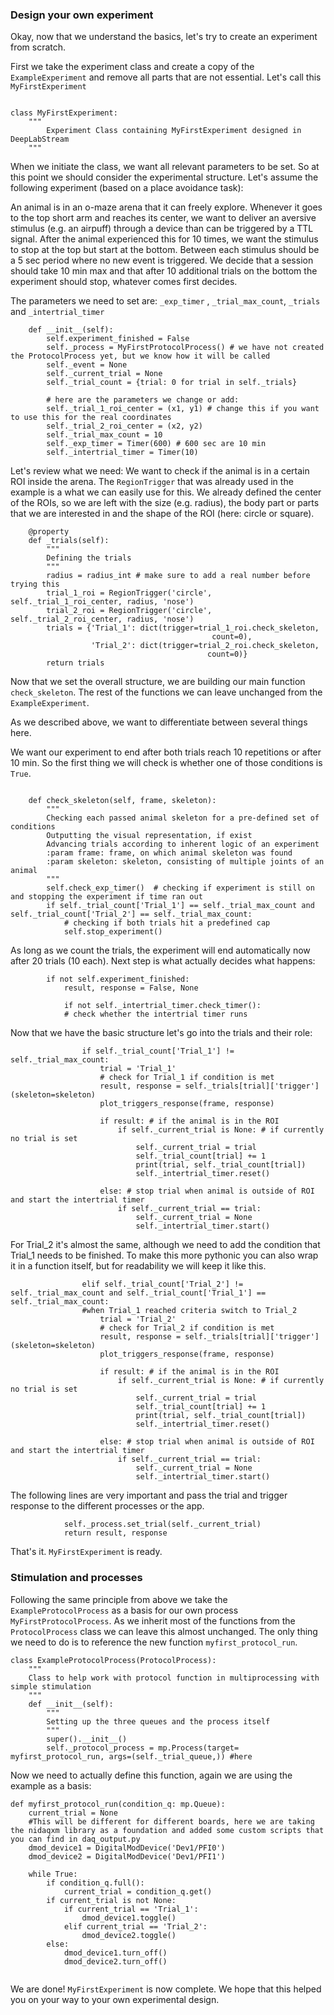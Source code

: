 ### Design your own experiment

Okay, now that we understand the basics, let's try to create an experiment from scratch.

First we take the experiment class and create a copy of the `ExampleExperiment` and remove all parts that are not essential.
Let's call this `MyFirstExperiment`


```

class MyFirstExperiment:
    """
        Experiment Class containing MyFirstExperiment designed in DeepLabStream
    """
```
When we initiate the class, we want all relevant parameters to be set. So at this point we should consider the experimental structure.
Let's assume the following experiment (based on a place avoidance task):

An animal is in an o-maze arena that it can freely explore. Whenever it goes to the top short arm and reaches its center, we want to deliver an aversive stimulus (e.g. an airpuff)
through a device than can be triggered by a TTL signal. After the animal experienced this for 10 times, we want the stimulus to stop at the top but start at the bottom. Between each stimulus should be a 5 sec period where no new event is triggered.
We decide that a session should take 10 min max and that after 10 additional trials on the bottom the experiment should stop, whatever comes first decides.

The parameters we need to set are: `_exp_timer` , `_trial_max_count`, `_trials` and  `_intertrial_timer`

```
    def __init__(self):
        self.experiment_finished = False
        self._process = MyFirstProtocolProcess() # we have not created the ProtocolProcess yet, but we know how it will be called
        self._event = None
        self._current_trial = None
        self._trial_count = {trial: 0 for trial in self._trials}
        
        # here are the parameters we change or add:
        self._trial_1_roi_center = (x1, y1) # change this if you want to use this for the real coordinates
        self._trial_2_roi_center = (x2, y2)
        self._trial_max_count = 10
        self._exp_timer = Timer(600) # 600 sec are 10 min
        self._intertrial_timer = Timer(10)

```
Let's review what we need: We want to check if the animal is in a certain ROI inside the arena. The `RegionTrigger` that was already used in the example is a what we can easily use for this. We already defined the center of the ROIs, so we are left with the size (e.g. radius), the body part or parts that we are interested in and the shape of the ROI (here: circle or square).
```
    @property
    def _trials(self):
        """
        Defining the trials
        """
        radius = radius_int # make sure to add a real number before trying this
        trial_1_roi = RegionTrigger('circle', self._trial_1_roi_center, radius, 'nose')
        trial_2_roi = RegionTrigger('circle', self._trial_2_roi_center, radius, 'nose')
        trials = {'Trial_1': dict(trigger=trial_1_roi.check_skeleton,
                                             count=0),
                  'Trial_2': dict(trigger=trial_2_roi.check_skeleton,
                                            count=0)}
        return trials
```
Now that we set the overall structure, we are building our main function `check_skeleton`. The rest of the functions we can leave unchanged from the `ExampleExperiment`.

As we described above, we want to differentiate between several things here. 

We want our experiment to end after both trials reach 10 repetitions or after 10 min. So the first thing we will check is whether one of those conditions is `True`.
```

    def check_skeleton(self, frame, skeleton):
        """
        Checking each passed animal skeleton for a pre-defined set of conditions
        Outputting the visual representation, if exist
        Advancing trials according to inherent logic of an experiment
        :param frame: frame, on which animal skeleton was found
        :param skeleton: skeleton, consisting of multiple joints of an animal
        """
        self.check_exp_timer()  # checking if experiment is still on and stopping the experiment if time ran out
        if self._trial_count['Trial_1'] == self._trial_max_count and self._trial_count['Trial_2'] == self._trial_max_count:
            # checking if both trials hit a predefined cap
            self.stop_experiment()
```
As long as we count the trials, the experiment will end automatically now after 20 trials (10 each). Next step is what actually decides what happens:
```
        if not self.experiment_finished:
            result, response = False, None
            
            if not self._intertrial_timer.check_timer():
            # check whether the intertrial timer runs
```
Now that we have the basic structure let's go into the trials and their role:
```
                if self._trial_count['Trial_1'] != self._trial_max_count:
                    trial = 'Trial_1'
                    # check for Trial_1 if condition is met
                    result, response = self._trials[trial]['trigger'](skeleton=skeleton)
                    plot_triggers_response(frame, response)
                    
                    if result: # if the animal is in the ROI
                        if self._current_trial is None: # if currently no trial is set
                            self._current_trial = trial
                            self._trial_count[trial] += 1
                            print(trial, self._trial_count[trial])
                            self._intertrial_timer.reset()

                    else: # stop trial when animal is outside of ROI and start the intertrial timer
                        if self._current_trial == trial:
                            self._current_trial = None
                            self._intertrial_timer.start()
```   
For Trial_2 it's almost the same, although we need to add the condition that Trial_1 needs to be finished. To make this more pythonic you can also wrap it in a function itself, but for readability we will keep it like this.                        
```                        
                elif self._trial_count['Trial_2'] != self._trial_max_count and self._trial_count['Trial_1'] == self._trial_max_count:
                #when Trial_1 reached criteria switch to Trial_2
                    trial = 'Trial_2'
                    # check for Trial_2 if condition is met
                    result, response = self._trials[trial]['trigger'](skeleton=skeleton)
                    plot_triggers_response(frame, response)
                    
                    if result: # if the animal is in the ROI
                        if self._current_trial is None: # if currently no trial is set
                            self._current_trial = trial
                            self._trial_count[trial] += 1
                            print(trial, self._trial_count[trial])
                            self._intertrial_timer.reset()
                            
                    else: # stop trial when animal is outside of ROI and start the intertrial timer
                        if self._current_trial == trial:
                            self._current_trial = None
                            self._intertrial_timer.start()
```
The following lines are very important and pass the trial and trigger response to the different processes or the app.
```
            self._process.set_trial(self._current_trial)
            return result, response
```
That's it. `MyFirstExperiment` is ready.

### Stimulation and processes

Following the same principle from above we take the `ExampleProtocolProcess` as a basis for our own process `MyFirstProtocolProcess`.
As we inherit most of the functions from the `ProtocolProcess` class we can leave this almost unchanged. The only thing we need to do is to reference the new function `myfirst_protocol_run`.
```
class ExampleProtocolProcess(ProtocolProcess):
    """
    Class to help work with protocol function in multiprocessing with simple stimulation
    """
    def __init__(self):
        """
        Setting up the three queues and the process itself
        """
        super().__init__()
        self._protocol_process = mp.Process(target= myfirst_protocol_run, args=(self._trial_queue,)) #here
```
Now we need to actually define this function, again we are using the example as a basis:

```
def myfirst_protocol_run(condition_q: mp.Queue):
    current_trial = None
    #This will be different for different boards, here we are taking the nidaqxm library as a foundation and added some custom scripts that you can find in daq_output.py
    dmod_device1 = DigitalModDevice('Dev1/PFI0')
    dmod_device2 = DigitalModDevice('Dev1/PFI1')

    while True:
        if condition_q.full():
            current_trial = condition_q.get()
        if current_trial is not None:
            if current_trial == 'Trial_1':
                dmod_device1.toggle()
            elif current_trial == 'Trial_2':
                dmod_device2.toggle()
        else:
            dmod_device1.turn_off()
            dmod_device2.turn_off()
           
```
We are done! `MyFirstExperiment` is now complete. We hope that this helped you on your way to your own experimental design.

